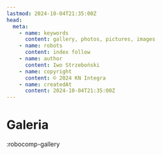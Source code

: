 ```yaml
---
lastmod: 2024-10-04T21:35:00Z
head:
  meta:
    - name: keywords
      content: gallery, photos, pictures, images
    - name: robots
      content: index follow
    - name: author
      content: Iwo Strzeboński
    - name: copyright
      content: © 2024 KN Integra
    - name: createdAt
      content: 2024-10-04T21:35:00Z
---
```


# Galeria

<!-- markdownlint-disable MD003 MD007 -->
:robocomp-gallery
<!-- markdownlint-enable MD003 MD007 -->
